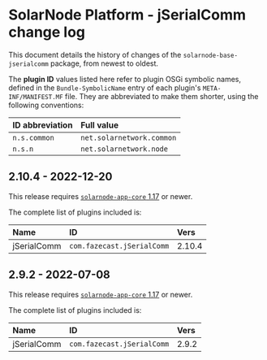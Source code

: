# SolarNode Platform - jSerialComm change log

This document details the history of changes of the `solarnode-base-jserialcomm` package,
from newest to oldest.

The **plugin ID** values listed here refer to plugin OSGi symbolic names, defined in the
`Bundle-SymbolicName` entry of each plugin's `META-INF/MANIFEST.MF` file. They are abbreviated to
make them shorter, using the following conventions:

| ID abbreviation | Full value                |
|:----------------|:--------------------------|
| `n.s.common`    | `net.solarnetwork.common` |
| `n.s.n`         | `net.solarnetwork.node`   |

## 2.10.4 - 2022-12-20

This release requires [`solarnode-app-core` 1.17][app-core-1170] or newer.

The complete list of plugins included is:

| Name        | ID                         | Vers  |
|:------------|:---------------------------|:------|
| jSerialComm | `com.fazecast.jSerialComm` | 2.10.4 |


## 2.9.2 - 2022-07-08

This release requires [`solarnode-app-core` 1.17][app-core-1170] or newer.

The complete list of plugins included is:

| Name        | ID                         | Vers  |
|:------------|:---------------------------|:------|
| jSerialComm | `com.fazecast.jSerialComm` | 2.9.2 |


[app-core-1170]: ../../solarnode-app-core/debian/CHANGELOG.md#1170---2021-05-17
